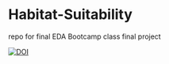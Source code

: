# Habitat-Suitability
repo for final EDA Bootcamp class final project 

[![DOI](https://zenodo.org/badge/891741894.svg)](https://doi.org/10.5281/zenodo.14395503)
